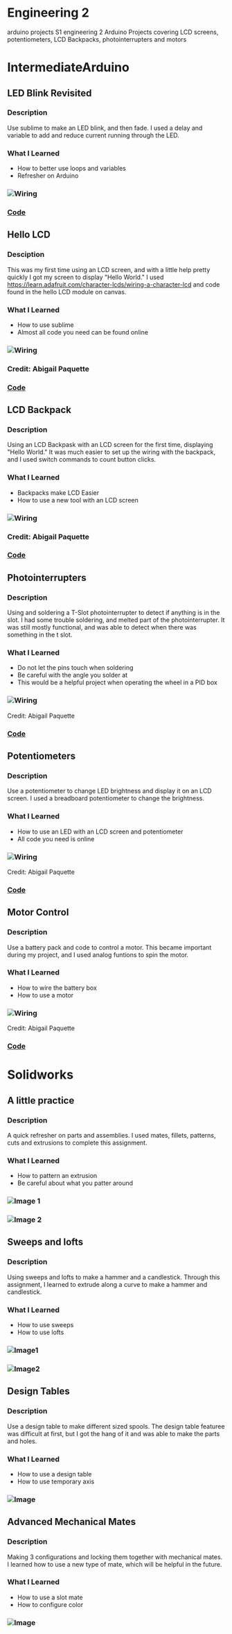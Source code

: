 # Engineering 2
arduino projects S1 engineering 2
Arduino Projects covering LCD screens, potentiometers, LCD Backpacks, photointerrupters and motors
# IntermediateArduino
## LED Blink Revisited
### Description
Use sublime to make an LED blink, and then fade. I used a delay and variable to add and reduce current running through the LED.
### What I Learned
* How to better use loops and variables 
* Refresher on Arduino
### ![Wiring](Media/Fritzing/Led_Blink_Revisited.png)
### [Code](IntermediateArduino/Led_Blink_Revisited)
## Hello LCD
### Desciption
This was my first time using an LCD screen, and with a little help pretty quickly I got my screen to display "Hello World." I used https://learn.adafruit.com/character-lcds/wiring-a-character-lcd and code found in the hello LCD module on canvas.
### What I Learned
* How to use sublime 
* Almost all code you need can be found online
### ![Wiring](Media/Fritzing/Hello_LCD.jpg)
### Credit: Abigail Paquette
### [Code](IntermediateArduino/Hellolcd/HelloLCD.ino/HelloLCD.ino.ino)
## LCD Backpack
### Description
Using an LCD Backpask with an LCD screen for the first time, displaying "Hello World." It was much easier to set up the wiring with the backpack, and I used switch commands to count button clicks.
### What I Learned
* Backpacks make LCD Easier 
* How to use a new tool with an LCD screen
### ![Wiring](Media/Fritzing/LCD_Backpack.jpg)
### Credit: Abigail Paquette
### [Code](IntermediateArduino/lcd_backpack/LCD_Backpack.ino/LCDBackpack.ino/LCDBackpack.ino.ino)
## Photointerrupters
### Description
Using and soldering a T-Slot photointerrupter to detect if anything is in the slot. I had some trouble soldering, and melted part of the photointerrupter. It was still mostly functional, and was able to detect when there was something in the t slot.
### What I Learned
* Do not let the pins touch when soldering 
* Be careful with the angle you solder at 
* This would be a helpful project when operating the wheel in a PID box
### ![Wiring](Media/Fritzing/Photointerrupter.png)
Credit: Abigail Paquette
### [Code](IntermediateArduino/Photointerrupter/photointerrupters.ino)
## Potentiometers
### Description
Use a potentiometer to change LED brightness and display it on an LCD screen. I used a breadboard potentiometer to change the brightness.
### What I Learned
* How to use an LED with an LCD screen and potentiometer 
* All code you need is online
### ![Wiring](Media/Fritzing/Potentiometer.jpg)
Credit: Abigail Paquette
### [Code](IntermediateArduino/LCD_Potentiometer/LCD_Potentiometer.ino)
## Motor Control
### Description
Use a battery pack and code to control a motor. This became important during my project, and I used analog funtions to spin the motor.
### What I Learned
* How to wire the battery box 
* How to use a motor
### ![Wiring](Media/Fritzing/Motor_Control.png)
Credit: Abigail Paquette
### [Code](IntermediateArduino/Motor_control/Motor_control.ino)
# Solidworks
## A little practice
### Description
A quick refresher on parts and assemblies. I used mates, fillets, patterns, cuts and extrusions to complete this assignment.
### What I Learned
* How to pattern an extrusion 
* Be careful about what you patter around
### ![Image 1](Media/CAD/MyPressureplate.JPG)
### ![Image 2](Media/CAD/Tutor_Assem.JPG)
## Sweeps and lofts
### Description
Using sweeps and lofts to make a hammer and a candlestick. Through this assignment, I learned to extrude along a curve to make a hammer and candlestick.
### What I Learned
* How to use sweeps 
* How to use lofts
### ![Image1](Media/CAD/hammer.JPG)
### ![Image2](Media/CAD/Cstick.JPG)
## Design Tables
### Description
Use a design table to make different sized spools. The design table featuree was difficult at first, but I got the hang of it and was able to make the parts and holes.
### What I Learned
* How to use a design table 
* How to use temporary axis
### ![Image](Media/CAD/spool.JPG)
## Advanced Mechanical Mates
### Description
Making 3 configurations and locking them together with mechanical mates. I learned how to use a new type of mate, which will be helpful in the future.
### What I Learned
* How to use a slot mate 
* How to configure color
### ![Image](Media/CAD/Advanced_MM.JPG)
